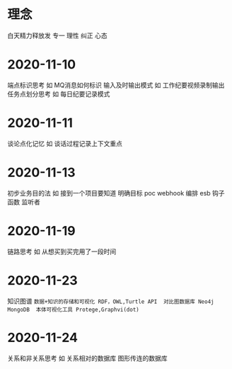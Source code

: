 # 理念
白天精力释放发
专一
理性
纠正
心态

# 2020-11-10
端点标识思考 如 MQ消息如何标识
输入及时输出模式 如 工作纪要视频录制输出
任务点划分思考 如 每日纪要记录模式

# 2020-11-11
谈论点化记忆 如 谈话过程记录上下文重点

# 2020-11-13
初步业务目的法 如 接到一个项目要知道 明确目标
poc webhook 编排 esb 钩子函数 监听者

# 2020-11-19
链路思考 如 从想买到买完用了一段时间

# 2020-11-23
知识图谱
    ```
    数据+知识的存储和可视化
    RDF，OWL,Turtle
        API 
    对比图数据库
        Neo4j MongoDB 
    本体可视化工具
        Protege,Graphvi(dot)
    ```

# 2020-11-24
关系和非关系思考 如 关系相对的数据库 图形传连的数据库

